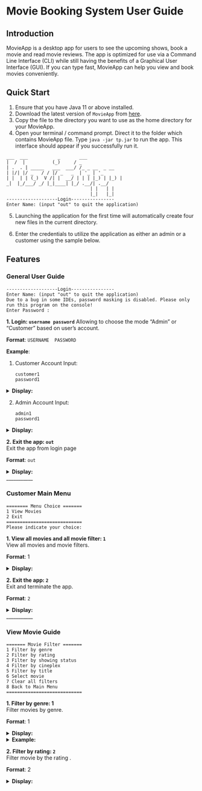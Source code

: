 
# Movie Booking System User Guide

## Introduction

MovieApp is a desktop app for users to see the upcoming shows, book a movie and read movie reviews.
The app is optimized for use via a Command Line Interface (CLI) while still having the benefits of a Graphical User Interface (GUI).
If you can type fast, MovieApp can help you view and book movies conveniently.

## Quick Start

1. Ensure that you have Java 11 or above installed.
2. Download the latest version of `MovieApp` from [here](https://github.com/AY2021S2-CS2113-T10-3/tp/releases/tag/v2.1).
3. Copy the file to the directory you want to use as the home directory for your MovieApp.
4. Open your terminal / command prompt. Direct it to the folder which contains MovieApp file. Type `java -jar tp.jar` to run the app. This interface should appear if you successfully run it.
```
___  ___           _       ___                    
|  /  |          (_)     / _                  
| .  . | _____   ___  ___/ /_ _ __  _ __      
| |/| |/ _   / / |/ _   _  | '_ | '_  
| |  | | (_)  V /| |  __/ | | | |_) | |_) |     
_|  |_/___/ _/ |_|____| |_/ .__/| .__/  
                               | |   | |          
                               |_|   |_|            
-------------------Login----------------
Enter Name: (input "out" to quit the application)
```

5. Launching the application for the first time will automatically create four new files in the current directory.

6. Enter the credentials to utilize the application as either an admin or a customer using the sample below.

## Features
### General User Guide

```
-------------------Login----------------  
Enter Name: (input "out" to quit the application)  
Due to a bug in some IDEs, password masking is disabled. Please only run this program on the console!
Enter Password :
```

**1. Login: `username password`**
Allowing to choose the mode “Admin” or “Customer” based on user’s account.

**Format**: `USERNAME  PASSWORD`

**Example**:
1. Customer Account
   Input:
   ```
   customer1  
   password1
   ```

<details>
  <summary> <strong>Display:</strong> </summary>

```
 ___  ___           _       ___                    
 |  \/  |          (_)     / _ \                 
 | .  . | _____   ___  ___/ /_\ \_ __  _ __      
 | |\/| |/ _ \ \ / / |/ _ \  _  | '_ \| '_ \ 
 | |  | | (_) \ V /| |  __/ | | | |_) | |_) |     
 \_|  |_/\___/ \_/ |_|\___\_| |_/ .__/| .__/  
                                | |   | |          
                                |_|   |_|            
 -------------------Login----------------
 Enter Name: (input "out" to quit the application)
 customer1
 Due to a bug in some IDEs, password masking is disabled. Please only run this program on the console!
 Enter Password :
 password1
 
 Welcome, CUSTOMER1
 
 ======== Menu Choice =======
  1 View Movies
  2 Exit
 ============================
 Please indicate your choice:
```

</details>

2. Admin Account
   Input:
   ```
   admin1  
   password1
   ```
<details>
  <summary> <strong>Display:</strong> </summary>

```
  ___  ___           _       ___                    
  |  \/  |          (_)     / _ \                 
  | .  . | _____   ___  ___/ /_\ \_ __  _ __      
  | |\/| |/ _ \ \ / / |/ _ \  _  | '_ \| '_ \ 
  | |  | | (_) \ V /| |  __/ | | | |_) | |_) |     
  \_|  |_/\___/ \_/ |_|\___\_| |_/ .__/| .__/  
                                 | |   | |          
                                 |_|   |_|            
  -------------------Login----------------
  Enter Name: (input "out" to quit the application)
  admin1
  Due to a bug in some IDEs, password masking is disabled. Please only run this program on the console!
  Enter Password :
  password1
  
  Welcome, ADMIN1
  
  ======== Menu Choice =======
   1 View Movies
   2 Add Movie
   3 Delete Movie
   4 Update Movie
   5 Logout
  ============================
  Please indicate your choice:
```
</details>

**2. Exit the app: `out`**  
Exit the app from login page

**Format**: `out`

<details>
  <summary> <strong>Display:</strong> </summary>

```
 Thank you for your time.
 Have a good day!

 System Exiting…
```
</details>
 ___________  

###  Customer Main Menu

```
======== Menu Choice =======   
1 View Movies   
2 Exit  
============================
Please indicate your choice:
```

**1. View all movies and all movie filter: `1`**  
View all movies and movie filters.

**Format**: 1  
<details>
  <summary> <strong>Display:</strong> </summary>

```
======= Movie Filter =======   
1 Filter by genre   
2 Filter by rating   
3 Filter by showing status   
4 Filter by cineplex   
5 Filter by title
6 Select movie   
7 Clear all filters   
8 Back to Main Menu
============================   
Please indicate your choice:
```
</details>

**2. Exit the app: `2`**  
Exit and terminate the app.

**Format**: `2`  
<details>
  <summary> <strong>Display:</strong> </summary>


```
Thank you for your time.   
Have a good day!

Logging out...
```

</details>
  ___________  

### View Movie Guide


```
======= Movie Filter =======   
1 Filter by genre   
2 Filter by rating   
3 Filter by showing status   
4 Filter by cineplex   
5 Filter by title
6 Select movie   
7 Clear all filters   
8 Back to Main Menu
============================
```

**1. Filter by genre: 1**  
Filter movies by genre.

**Format**: 1
<details>
  <summary> <strong>Display:</strong> </summary>


```
Please indicate your choice:
1
===== Filter by Genre ======
======= Select Genre =======
 1 Sci-fi
 2 Action
 3 Comedy
 4 Family
 5 Horror
 6 Romance
 7 Drama
============================
```
</details>

<details>
  <summary> <strong>Example:</strong> </summary>


   ` 2 `


**Display**:

```
===== Filter by Genre ======
======= Select Genre =======
 1 Sci-fi
 2 Action
 3 Comedy
 4 Family
 5 Horror
 6 Romance
 7 Drama
============================
Please indicate your choice:
2
The selected genre is: Action

============================
Movie List:
1. Tenet (5.0)
2. Wonder Woman 1984 (3.0)
3. Birds of Prey (3.3)
4. Avengers: Endgame (3.0)
5. Charlie's Angels (1.0)
============================
To select a single movie, select "6 Select movie" from the Movie Filter menu below.
```
</details>


**2. Filter by rating: `2`**  
Filter movie by the rating .

**Format**: 2  
<details>
  <summary> <strong>Display:</strong> </summary>


```
Please indicate your choice:
2
===== Filter by Rating =====
Select the cut-off rating (0-5):
```
<details>

<details>
  <summary> <strong>Example:</strong> </summary>



    `3`  

**Display**:

```
===== Filter by Rating =====
Select the cut-off rating (0-5): 
3
The selected cut-off rating is: 3.0

============================
Movie List:
1. Tenet (5.0)
2. Soul (4.0)
3. Wonder Woman 1984 (3.0)
4. Birds of Prey (3.3)
5. The Invisible Man (3.0)
6. Avengers: Endgame (3.0)
7. Toy Story 4 (5.0)
============================
To select a single movie, select "6 Select movie" from the Movie Filter menu below.
```

**3. Filter by status: `3`**  
Filter by show status (Coming Soon, Pre-Order, Now Showing, End of Showing).

**Format**: `3`  
<details>
  <summary> <strong>Display:</strong> </summary>


```
= Filter by Showing Status =
======= Select Genre =======
== Select Showing Status ===
 1 Coming Soon
 2 Pre-Order
 3 Now Showing
 4 End of Showing
============================
Please indicate your choice:
```

</details>

<details>
  <summary> <strong>Example:</strong> </summary>

    `3` 

**Display**:


```
= Filter by Showing Status =
======= Select Genre =======
== Select Showing Status ===
 1 Coming Soon
 2 Pre-Order
 3 Now Showing
 4 End of Showing
============================
Please indicate your choice:
3

The selected showing status is: NOWSHOWING

============================
Movie List:
1. Tenet (5.0)
2. Soul (4.0)
3. Wonder Woman 1984 (3.0)
============================
To select a single movie, select "6 Select movie" from the Movie Filter menu below.
```

</details>

**4. Filter by cineplex: `4`**  
Filter by cinema location (Coming Soon, Pre-Order, Now Showing, End of Showing).

**Format**: `4`  
<details>
  <summary> <strong>Display:</strong> </summary>


```
Please indicate your choice:
4
==== Filter by Cineplex ====
 1 Jurong Point
 2 VivoCity
 3 Bishan
============================
Please indicate your choice:
```
</details>

<details>
  <summary> <strong>Example:</strong> </summary>


    `2` 

**Display**:


```
==== Filter by Cineplex ====
 1 Jurong Point
 2 VivoCity
 3 Bishan
============================
Please indicate your choice:
1
The selected cineplex is: Jurong Point

============================
Movie List:
1. Tenet (5.0)
2. Soul (4.0)
3. Wonder Woman 1984 (3.0)
4. Birds of Prey (3.3)
============================
To select a single movie, select "6 Select movie" from the Movie Filter menu below.
```


**5. Filter by title: `5`**  
Filter movie by title keyword.

**Format**: `5`  
<details>
  <summary> <strong>Display:</strong> </summary>


```
Please indicate your choice:
5
===== Filter by Title ======
Search: 
```

<details>
  <summary> <strong>Example:</strong> </summary>


    `The`

**Display**:


```
===== Filter by Title ======
Search: 
The
The selected keyword is: The

============================
Movie List:
1. The Invisible Man (3.0)
============================
To select a single movie, select "6 Select movie" from the Movie Filter menu below.
```

</details>

**6. Select a movie: `6`**  
Select a movie to view information about the movie and book the code.

**Format**: `6`  
<details>
  <summary> <strong>Display:</strong> </summary>


```
Please indicate your choice:
6
======= Select Movie =======

============================
Movie List:
1. Tenet (5.0)
2. Soul (4.0)
3. Wonder Woman 1984 (3.0)
4. Birds of Prey (3.3)
5. The Invisible Man (3.0)
6. Avengers: Endgame (3.0)
7. Toy Story 4 (5.0)
8. Joker (No ratings yet. You can start by adding one!)
9. Frozen 2 (No ratings yet. You can start by adding one!)
10. Charlie's Angels (1.0)
============================
To select a single movie, select "6 Select movie" from the Movie Filter menu below.

Please indicate your choice:
```

</details>

<details>
  <summary> <strong>Example:</strong> </summary>


    `1`  

**Display**:

```
======= Select Movie =======

============================
Movie List:
1. Tenet (5.0)
2. Soul (4.0)
3. Wonder Woman 1984 (3.0)
4. Birds of Prey (3.3)
5. The Invisible Man (3.0)
6. Avengers: Endgame (3.0)
7. Toy Story 4 (5.0)
8. Joker (No ratings yet. You can start by adding one!)
9. Frozen 2 (No ratings yet. You can start by adding one!)
10. Charlie's Angels (1.0)
============================
To select a single movie, select "6 Select movie" from the Movie Filter menu below.

Please indicate your choice:
1

======== Menu Choice =======
 1 Buy ticket
 2 View movie details
 3 Add review
 4 Go back
============================
Please indicate your choice:
```

</details>

**7. List all filtered movies:  `7`**  
List movies based on the filters performed.

**Format:** `7`  
<details>
  <summary> <strong>Display:</strong> </summary>

```
Please indicate your choice:
7

============================
Movie List:
1. Tenet (5.0)
2. Soul (4.0)
3. Wonder Woman 1984 (3.0)
4. Birds of Prey (3.3)
5. The Invisible Man (3.0)
6. Avengers: Endgame (3.0)
7. Toy Story 4 (5.0)
8. Joker (No ratings yet. You can start by adding one!)
9. Frozen 2 (No ratings yet. You can start by adding one!)
10. Charlie's Angels (1.0)
============================
To select a single movie, select "6 Select movie" from the Movie Filter menu below.

```

</details>

**8. Clear all filters:  `8`**  
Clear all selected filters.

**Format:** `8`  
<details>
  <summary> <strong>Display:</strong> </summary>



```
Please indicate your choice:
8

============================
Movie List:
1. Tenet (5.0)
2. Soul (4.0)
3. Wonder Woman 1984 (3.0)
4. Birds of Prey (3.3)
5. The Invisible Man (3.0)
6. Avengers: Endgame (3.0)
7. Toy Story 4 (5.0)
8. Joker (No ratings yet. You can start by adding one!)
9. Frozen 2 (No ratings yet. You can start by adding one!)
10. Charlie's Angels (1.0)
============================
To select a single movie, select "6 Select movie" from the Movie Filter menu below.

```

</details>

**10. Go back to main menu: `10`**  
Go back to access the main menu.

**Format**: `10`  
<details>
  <summary> <strong>Display:</strong> </summary>

[Customer]

```
======== Menu Choice =======   
1 View Movies   
2 Exit  
============================   
Please indicate your choice:
```

</details>
 ___________  

### Selected Movie Menu

```
======== Menu Choice =======   
1 Buy ticket   
2 View movie details  
3 Add review   
4 Go back  
============================
```

**1. Buy ticket:  `1`**  
Buy ticket of the selected movie.

**Format**: `1`  
<details>
  <summary> <strong>Display:</strong> </summary>


```
======== Book Ticket ========

Enter 0 for the timing below: 
--------------------------
[Timing] 2021/5/19 19:12
[Location] Cineplex: Jurong Point -> Cinema: 2

Enter 1 for the timing below: 
--------------------------
[Timing] 2021/5/19 19:12
[Location] Cineplex: Jurong Point -> Cinema: 3

Enter 2 for the timing below: 
--------------------------
[Timing] 2021/5/19 19:12
[Location] Cineplex: VivoCity -> Cinema: 6

Enter 3 for the timing below: 
--------------------------
[Timing] 2021/5/19 19:12
[Location] Cineplex: Bishan -> Cinema: 9

>>Please enter your choice: (input "back" to go back)
2
You have selected: 
--------------------------
[Timing] 2021/5/19 19:12
[Location] Cineplex: VivoCity -> Cinema: 6
There are 30 empty seats.
How many tickets do you need? 
3
---------------- <THE SCREEN>-----------------

columns  1     2     3     4     5     6     
row 1   --    --    --    --    --    --  
row 2   --    --    --    --    --    --  
row 3   --    --    --    --    --    --  
row 4   --    --    --    --    --    --  
row 5   --    --    --    --    --    --  

Please select the seat for buyer No. 1
Please enter the row number:  
2
Please enter the column number: 
4
Buyer no 1's seat = [2, 4]
---------------- <THE SCREEN>-----------------

columns  1     2     3     4     5     6     
row 1   --    --    --    --    --    --  
row 2   --    --    --    XX    --    --  
row 3   --    --    --    --    --    --  
row 4   --    --    --    --    --    --  
row 5   --    --    --    --    --    --  

Please select the seat for buyer No. 2
Please enter the row number:  
1
Please enter the column number: 
6
Buyer no 2's seat = [1, 6]
---------------- <THE SCREEN>-----------------

columns  1     2     3     4     5     6     
row 1   --    --    --    --    --    XX  
row 2   --    --    --    XX    --    --  
row 3   --    --    --    --    --    --  
row 4   --    --    --    --    --    --  
row 5   --    --    --    --    --    --  

Please select the seat for buyer No. 3
Please enter the row number:  
3
Please enter the column number: 
2
Buyer no 3's seat = [3, 2]
---------------- <THE SCREEN>-----------------

columns  1     2     3     4     5     6     
row 1   --    --    --    --    --    XX  
row 2   --    --    --    XX    --    --  
row 3   --    XX    --    --    --    --  
row 4   --    --    --    --    --    --  
row 5   --    --    --    --    --    --  

The Transaction is made, total ticket number: 3 
==========================================
Movie Title:     Tenet
Show Time:       Wed May 19 19:12:32 SGT 2021
Seats Booked:    [2,4] [1,6] [3,2] 
Status:          COMPLETED
Date Booked:     Mon Apr 12 19:21:27 SGT 2021
==========================================
```

</details>

**2. View movie details:  `2`**  
View the details of selected movie.

**Format**: `2`  
<details>
  <summary> <strong>Display:</strong> </summary>


```
====================================================================   Movie Title: Frozen 2   
Overall Rating: 5.0   
Start Date: Mon Dec 02 00:00:00 SGT 2019   
End Date: Fri Feb 14 00:00:00 SGT 2020   Showing
Status: COMINGSOON  
====================================================================   Genre: Comedy   
Director: Jennifer Lee   
Cast:   Idina Menzel,
Kristen Bell,  Jonathan Groff,  Josh Gad   Santino Fontana ,  Evan Rachel Wood   , Alfred Molina     
Synopsis: Elsa the Snow Queen and her
sister Anna embark on an adventure far away from the kingdom of Arendelle. They are joined by friends, Kristoff, Olaf, and Sven.
>
====Reviews====
=======================
Review No. 1:   
Rating: 5   
Rating content: great movie concept!
```

</details>

**3. Add review: `3`**  
Add new review for the selected movie

**Format**: 3  
<details>
  <summary> <strong>Display:</strong> </summary>


```
Comment:   
Rating:
```

Example:

    It’s very good  
    5  

Display:

```
Comment:   it's very good!
Rating: 5
The comment 'it's very good!' and the rating 5 have been successfully added to the movie Frozen 2.
Thank you for your review!
```

</details>

**4. Back to main menu: `4`**  
Go back to access the main menu

**Format**: `4`  
<details>
  <summary> <strong>Display:</strong> </summary>

[Customer]

```
======== Menu Choice =======   
1 View Movies   
2 Exit  
============================   
Please indicate your choice:
```
</details>

 ___________  

###  Admin Main Menu

```
======== Menu Choice =======   
1 View Movies   
2 Add Movie   
3 Delete Movie   
4 Update Movie   
5 Logout  
============================
Please indicate your choice:
```

**1. View all movies and all movie filter: 1**  
Same as Customer Main Menu.


**2. Add Movie: 2**  
Add a new movie to the movie list.

**Format**: `2` 

<details>
  <summary> <strong>Example:</strong> </summary>
```
    Hi, Mom
    12
    2
    2021
    1
    2
    2021
    Jia Ling
    Jia Ling, Shen Teng, Zhang Xiaofei, Chen He, Liu Jia, He He, Ding Jiali, Bao Wenjing, Han Yunyun, Wang Lin, Xu Juncong, Qiao Shan
    3
    After her mother Li Huanying is fatally injured in a car accident in 2001, grief-stricken Jia Xiaoling finds herself transported back in time to the year 1981, where she becomes her mother's close friend.
```

**Display**:

```
Movie title: 
Hi, Mom
Hi, Mom
16
Enter movie start date 
Date (DD): 
12
Month (MM): 
2
Year (YYYY): 
2021
Enter movie end date 
Date (DD): 
1
Month (MM): 
5
Year (YYYY): 
2021
Movie director: 
Jia Ling
Movie casts (separated with comma) : 
Jia Ling, Shen Teng, Zhang Xiaofei, Chen He, Liu Jia, He He, Ding Jiali, Bao Wenjing, Han Yunyun, Wang Lin, Xu Juncong, Qiao Shan 
======= Select Genre =======
 1 Sci-fi
 2 Action
 3 Comedy
 4 Family
 5 Horror
 6 Romance
 7 Drama
============================
Please indicate your choice:
3
Movie synopsis: 
After her mother Li Huanying is fatally injured in a car accident in 2001, grief-stricken Jia Xiaoling finds herself transported back in time to the year 1981, where she becomes her mother's close friend.
The new movie "Hi, Mom" have been saved to the database.
```

</details>

**3. Delete Movie: 3**  
Delete a movie in the movie list.

**Format**: `3` 
<details>
  <summary> <strong>Display:</strong> </summary>


```
Select a movie to be deleted from the list (enter the number)
1. Alita: Battle Angel
2. Avengers: Endgame
3. Toy Story 4
4. Joker
5. Frozen 2
6. Hi, Mom
Please enter your choice: 
```
</details>


<details>
  <summary> <strong>Example:</strong> </summary>


    `6`

**Display**:

```
The movie has been removed from the database. 
```
</details>

**4. Update Movie: 4**  
Update the movie details of a movie in the movie list.

**Format**: `4` 
<details>
  <summary> <strong>Display:</strong> </summary>


```
Select a movie to be edited from the list (enter the number)
1. Alita: Battle Angel
2. Avengers: Endgame
3. Toy Story 4
4. Joker
5. Frozen 2
Please enter your choice: 
```
</details>

<details>
  <summary> <strong>Example:</strong> </summary>

```
    1
    3
    Set several centuries in the future, the abandoned Alita is found in the scrapyard of Iron City by Ido, a compassionate cyber-doctor who takes the unconscious cyborg Alita to his clinic. As Alita learns to navigate her new life and the treacherous streets of Iron City, Ido tries to shield her from her mysterious past.
```

**Display**:

```
You have selected Alita: Battle Angel

======= Edit Movie =======
 1 Edit title
 2 Edit director
 3 Edit synopsis
 ============================
Please indicate your choice:
3
Current synopsis: Set several centuries in the future, the abandoned Alita is found in the scrapyard of Iron City by Ido, a compassionate cyber-doctor who takes the unconscious cyborg Alita to his clinic. When Alita awakens, she has no memory of who she is, nor does she have any recognition of the world she finds herself in. As Alita learns to navigate her new life and the treacherous streets of Iron City, Ido tries to shield her from her mysterious past.
Insert new synopsis:
Set several centuries in the future, the abandoned Alita is found in the scrapyard of Iron City by Ido, a compassionate cyber-doctor who takes the unconscious cyborg Alita to his clinic. As Alita learns to navigate her new life and the treacherous streets of Iron City, Ido tries to shield her from her mysterious past.
The changes have been saved to the database.
```
</details>

**5. Logout: 5**  
Logout current admin user.

**Format**: `5` 

<details>
  <summary> <strong>Display:</strong> </summary>

```
Logging out..
```
</details>

## Command Summary  
### Customer  
| Action      | Input Example  |
| :----------- | :----------- |
| View Movies      | 1         |
| Filter movies   | 1, [1-5 for adding filter, 6 to select choice, 7 to remove filters, 8 to return to main page]     |
| Exit Application   | 2         |
### Administrator
| Action      | Input Example |
| :----------- | :----------- |
| View Movies      | 1       |
| Add Movie      | 2, [key in response to prompts]       |
| Delete Movie    | 3, [key in index of movie to be deleted]|
| Update Movie   | 4, [1 for title,2 for director, 3 for synopsis], [key in response to prompts]      |
| Logout   | 5        |
